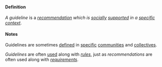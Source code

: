 #### Definition

*A guideline* is a *[recommendation](https://github.com/gcassel/Modular-Organization-Terminology/blob/master/terms/recommend.md) which is [socially](https://github.com/gcassel/Modular-Organization-Terminology/blob/master/terms/social.md) [supported](https://github.com/gcassel/Modular-Organization-Terminology/blob/master/terms/support.md) in a [specific](https://github.com/gcassel/Modular-Organization-Terminology/blob/master/terms/specific.md) [context](https://github.com/gcassel/Modular-Organization-Terminology/blob/master/terms/context.md)*.

#### Notes

Guidelines are sometimes [defined](https://github.com/gcassel/Modular-Organization-Terminology/blob/master/terms/define.md) in [specific](https://github.com/gcassel/Modular-Organization-Terminology/blob/master/terms/social.md) [communities](https://github.com/gcassel/Modular-Organization-Terminology/blob/master/terms/community.md) and [collectives](https://github.com/gcassel/Modular-Organizing-Terminology/blob/master/compound-terms/group-agent.md).

*Guidelines* are often [used](https://github.com/gcassel/Modular-Organization-Terminology/blob/master/terms/use.md) along with *[rules](https://github.com/gcassel/Modular-Organization-Terminology/blob/master/terms/rule.md)*, just as *recommendations* are often used along with *[requirements](https://github.com/gcassel/Modular-Organization-Terminology/blob/master/terms/require.md)*.
